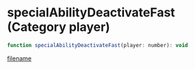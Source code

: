 # specialAbilityDeactivateFast (Category player)

```js
function specialAbilityDeactivateFast(player: number): void
```

[filename](specialAbilityDeactivateFast_m.md ':include')